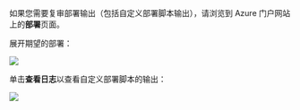 ﻿如果您需要复审部署输出（包括自定义部署脚本输出），请浏览到 Azure 门户网站上的**部署**页面。

展开期望的部署：

![](./media/web-sites-python-troubleshoot-deployment/portal-deployment-history.png)

单击**查看日志**以查看自定义部署脚本的输出：

![](./media/web-sites-python-troubleshoot-deployment/portal-deployment-log.png)
